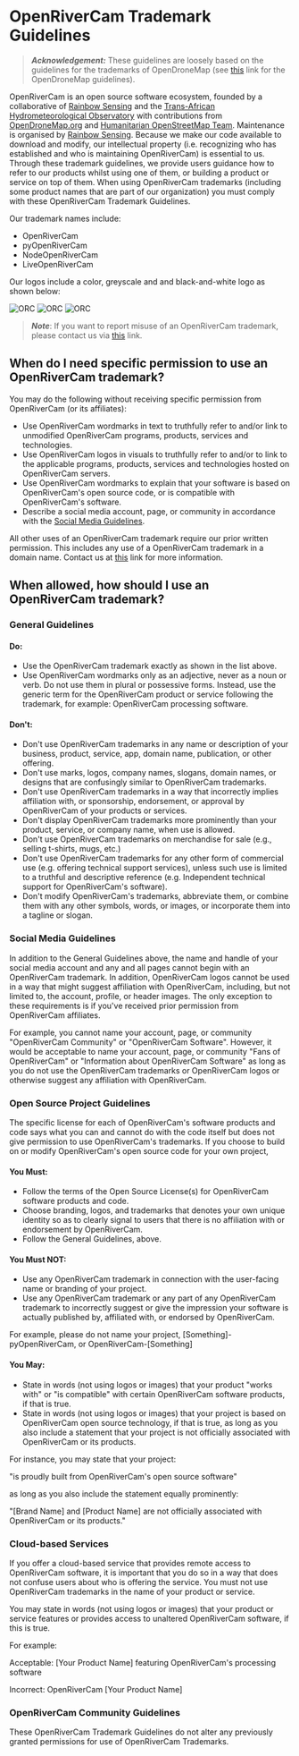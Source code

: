 # OpenRiverCam Trademark Guidelines

> **_Acknowledgement:_** These guidelines are loosely based on the guidelines for the trademarks of OpenDroneMap (see [this](https://github.com/OpenDroneMap/documents/blob/master/TRADEMARK.md) link for the OpenDroneMap guidelines).

OpenRiverCam is an open source software ecosystem, founded by a collaborative of [Rainbow Sensing](https://rainbowsensing.com/) and the [Trans-African Hydrometeorological Observatory](https://tahmo.org/) with contributions from [OpenDroneMap.org](https://opendronemap.org/) and [Humanitarian OpenStreetMap Team](https://www.hotosm.org/). Maintenance is organised by [Rainbow Sensing](https://rainbowsensing.com/). Because we make our code available to download and modify, our intellectual property (i.e. recognizing who has established and who is maintaining OpenRiverCam) is essential to us. Through these trademark guidelines, we provide users guidance how to refer to our products whilst using one of them, or building a product or service on top of them. When using OpenRiverCam trademarks (including some product names that are part of our organization) you must comply with these OpenRiverCam Trademark Guidelines.

Our trademark names include:

 * OpenRiverCam
 * pyOpenRiverCam
 * NodeOpenRiverCam
 * LiveOpenRiverCam

Our logos include a color, greyscale and and black-and-white logo as shown below:

 ![ORC](https://raw.githubusercontent.com/localdevices/pyorc/176-implement-openrivercam-logo/docs/_static/orc_logo_color.svg)
 ![ORC](https://raw.githubusercontent.com/localdevices/pyorc/176-implement-openrivercam-logo/docs/_static/orc_logo_grey.svg)
 ![ORC](https://raw.githubusercontent.com/localdevices/pyorc/176-implement-openrivercam-logo/docs/_static/orc_logo_bw.svg)

> **_Note_**: If you want to report misuse of an OpenRiverCam trademark, please contact us via [this](https://rainbowsensing.com/index.php/contact-2/) link.

## When do I need specific permission to use an OpenRiverCam trademark?

You may do the following without receiving specific permission from OpenRiverCam (or its affiliates):

 * Use OpenRiverCam wordmarks in text to truthfully refer to and/or link to unmodified OpenRiverCam programs, products, services and technologies.
 * Use OpenRiverCam logos in visuals to truthfully refer to and/or to link to the applicable programs, products, services and technologies hosted on OpenRiverCam servers.
 * Use OpenRiverCam wordmarks to explain that your software is based on OpenRiverCam's open source code, or is compatible with OpenRiverCam's software.
 * Describe a social media account, page, or community in accordance with the [Social Media Guidelines](#social-media-guidelines).

All other uses of an OpenRiverCam trademark require our prior written permission. This includes any use of a OpenRiverCam trademark in a domain name. Contact us at [this](https://rainbowsensing.com/index.php/contact-2/) link for more information.

## When allowed, how should I use an OpenRiverCam trademark?

### General Guidelines

#### Do:

 * Use the OpenRiverCam trademark exactly as shown in the list above.
 * Use OpenRiverCam wordmarks only as an adjective, never as a noun or verb. Do not use them in plural or possessive forms. Instead, use the generic term for the OpenRiverCam product or service following the trademark, for example: OpenRiverCam processing software.

#### Don't:

 * Don't use OpenRiverCam trademarks in any name or description of your business, product, service, app, domain name, publication, or other offering.
 * Don't use marks, logos, company names, slogans, domain names, or designs that are confusingly similar to OpenRiverCam trademarks.
 * Don't use OpenRiverCam trademarks in a way that incorrectly implies affiliation with, or sponsorship, endorsement, or approval by OpenRiverCam of your products or services.
 * Don't display OpenRiverCam trademarks more prominently than your product, service, or company name, when use is allowed.
 * Don't use OpenRiverCam trademarks on merchandise for sale (e.g., selling t-shirts, mugs, etc.)
 * Don't use OpenRiverCam trademarks for any other form of commercial use (e.g. offering technical support services), unless such use is limited to a truthful and descriptive reference (e.g. Independent technical support for OpenRiverCam's software).
 * Don't modify OpenRiverCam's trademarks, abbreviate them, or combine them with any other symbols, words, or images, or incorporate them into a tagline or slogan.

 ### Social Media Guidelines

In addition to the General Guidelines above, the name and handle of your social media account and any and all pages cannot begin with an OpenRiverCam trademark. In addition, OpenRiverCam logos cannot be used in a way that might suggest affiliation with OpenRiverCam, including, but not limited to, the account, profile, or header images. The only exception to these requirements is if you've received prior permission from OpenRiverCam affiliates.

For example, you cannot name your account, page, or community "OpenRiverCam Community" or "OpenRiverCam Software". However, it would be acceptable to name your account, page, or community "Fans of OpenRiverCam" or "Information about OpenRiverCam Software" as long as you do not use the OpenRiverCam trademarks or OpenRiverCam logos or otherwise suggest any affiliation with OpenRiverCam.

### Open Source Project Guidelines

The specific license for each of OpenRiverCam's software products and code says what you can and cannot do with the code itself but does not give permission to use OpenRiverCam's trademarks. If you choose to build on or modify OpenRiverCam's open source code for your own project,

#### You Must:

 * Follow the terms of the Open Source License(s) for OpenRiverCam software products and code.
 * Choose branding, logos, and trademarks that denotes your own unique identity so as to clearly signal to users that there is no affiliation with or endorsement by OpenRiverCam.
 * Follow the General Guidelines, above.

#### You Must NOT:

* Use any OpenRiverCam trademark in connection with the user-facing name or branding of your project.
 * Use any OpenRiverCam trademark or any part of any OpenRiverCam trademark to incorrectly suggest or give the impression your software is actually published by, affiliated with, or endorsed by OpenRiverCam.

For example, please do not name your project, [Something]-pyOpenRiverCam, or OpenRiverCam-[Something]

#### You May:

 * State in words (not using logos or images) that your product "works with" or "is compatible" with certain OpenRiverCam software products, if that is true.
 * State in words (not using logos or images) that your project is based on OpenRiverCam open source technology, if that is true, as long as you also include a statement that your project is not officially associated with OpenRiverCam or its products.

For instance, you may state that your project:

"is proudly built from OpenRiverCam's open source software"

as long as you also include the statement equally prominently:

"[Brand Name] and [Product Name] are not officially associated with OpenRiverCam or its products."

### Cloud-based Services

If you offer a cloud-based service that provides remote access to OpenRiverCam software, it is important that you do so in a way that does not confuse users about who is offering the service. You must not use OpenRiverCam trademarks in the name of your product or service.

You may state in words (not using logos or images) that your product or service features or provides access to unaltered OpenRiverCam software, if this is true.

For example:

Acceptable: [Your Product Name] featuring OpenRiverCam's processing software

Incorrect: OpenRiverCam [Your Product Name]

### OpenRiverCam Community Guidelines

These OpenRiverCam Trademark Guidelines do not alter any previously granted permissions for use of OpenRiverCam Trademarks.
